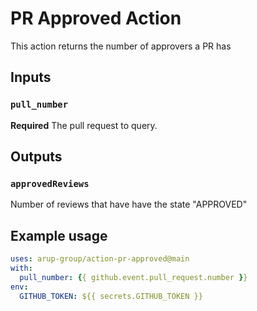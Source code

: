 # PR Approved Action

This action returns the number of approvers a PR has

## Inputs

### `pull_number`

**Required** The pull request to query.

## Outputs

### `approvedReviews`

Number of reviews that have have the state "APPROVED"

## Example usage

```yaml
uses: arup-group/action-pr-approved@main
with:
  pull_number: {{ github.event.pull_request.number }}
env:
  GITHUB_TOKEN: ${{ secrets.GITHUB_TOKEN }}
```

